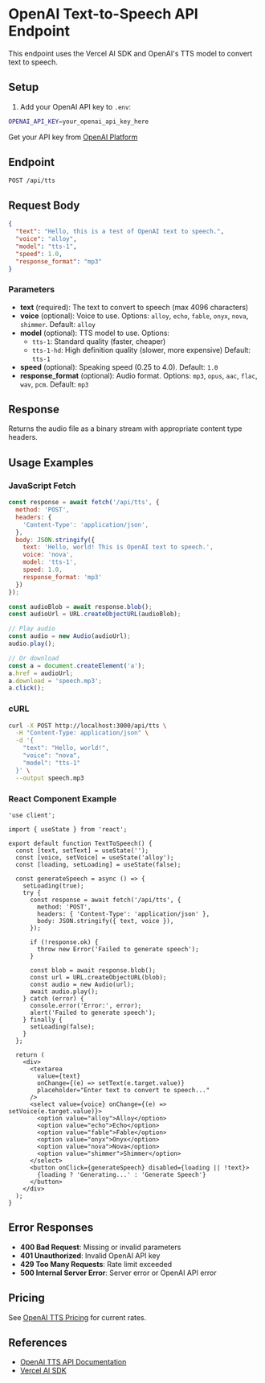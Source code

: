 # OpenAI Text-to-Speech API Endpoint

This endpoint uses the Vercel AI SDK and OpenAI's TTS model to convert text to speech.

## Setup

1. Add your OpenAI API key to `.env`:
```bash
OPENAI_API_KEY=your_openai_api_key_here
```

Get your API key from [OpenAI Platform](https://platform.openai.com/api-keys)

## Endpoint

`POST /api/tts`

## Request Body

```json
{
  "text": "Hello, this is a test of OpenAI text to speech.",
  "voice": "alloy",
  "model": "tts-1",
  "speed": 1.0,
  "response_format": "mp3"
}
```

### Parameters

- **text** (required): The text to convert to speech (max 4096 characters)
- **voice** (optional): Voice to use. Options: `alloy`, `echo`, `fable`, `onyx`, `nova`, `shimmer`. Default: `alloy`
- **model** (optional): TTS model to use. Options:
  - `tts-1`: Standard quality (faster, cheaper)
  - `tts-1-hd`: High definition quality (slower, more expensive)
  Default: `tts-1`
- **speed** (optional): Speaking speed (0.25 to 4.0). Default: `1.0`
- **response_format** (optional): Audio format. Options: `mp3`, `opus`, `aac`, `flac`, `wav`, `pcm`. Default: `mp3`

## Response

Returns the audio file as a binary stream with appropriate content type headers.

## Usage Examples

### JavaScript Fetch

```javascript
const response = await fetch('/api/tts', {
  method: 'POST',
  headers: {
    'Content-Type': 'application/json',
  },
  body: JSON.stringify({
    text: 'Hello, world! This is OpenAI text to speech.',
    voice: 'nova',
    model: 'tts-1',
    speed: 1.0,
    response_format: 'mp3'
  })
});

const audioBlob = await response.blob();
const audioUrl = URL.createObjectURL(audioBlob);

// Play audio
const audio = new Audio(audioUrl);
audio.play();

// Or download
const a = document.createElement('a');
a.href = audioUrl;
a.download = 'speech.mp3';
a.click();
```

### cURL

```bash
curl -X POST http://localhost:3000/api/tts \
  -H "Content-Type: application/json" \
  -d '{
    "text": "Hello, world!",
    "voice": "nova",
    "model": "tts-1"
  }' \
  --output speech.mp3
```

### React Component Example

```tsx
'use client';

import { useState } from 'react';

export default function TextToSpeech() {
  const [text, setText] = useState('');
  const [voice, setVoice] = useState('alloy');
  const [loading, setLoading] = useState(false);

  const generateSpeech = async () => {
    setLoading(true);
    try {
      const response = await fetch('/api/tts', {
        method: 'POST',
        headers: { 'Content-Type': 'application/json' },
        body: JSON.stringify({ text, voice }),
      });

      if (!response.ok) {
        throw new Error('Failed to generate speech');
      }

      const blob = await response.blob();
      const url = URL.createObjectURL(blob);
      const audio = new Audio(url);
      await audio.play();
    } catch (error) {
      console.error('Error:', error);
      alert('Failed to generate speech');
    } finally {
      setLoading(false);
    }
  };

  return (
    <div>
      <textarea
        value={text}
        onChange={(e) => setText(e.target.value)}
        placeholder="Enter text to convert to speech..."
      />
      <select value={voice} onChange={(e) => setVoice(e.target.value)}>
        <option value="alloy">Alloy</option>
        <option value="echo">Echo</option>
        <option value="fable">Fable</option>
        <option value="onyx">Onyx</option>
        <option value="nova">Nova</option>
        <option value="shimmer">Shimmer</option>
      </select>
      <button onClick={generateSpeech} disabled={loading || !text}>
        {loading ? 'Generating...' : 'Generate Speech'}
      </button>
    </div>
  );
}
```

## Error Responses

- **400 Bad Request**: Missing or invalid parameters
- **401 Unauthorized**: Invalid OpenAI API key
- **429 Too Many Requests**: Rate limit exceeded
- **500 Internal Server Error**: Server error or OpenAI API error

## Pricing

See [OpenAI TTS Pricing](https://openai.com/api/pricing/) for current rates.

## References

- [OpenAI TTS API Documentation](https://platform.openai.com/docs/api-reference/audio/createSpeech)
- [Vercel AI SDK](https://sdk.vercel.ai/)

